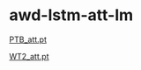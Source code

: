 # awd-lstm-att-lm

[PTB_att.pt](https://box.cyfronet.pl/s/Nfna7FL7wC72zf8)

[WT2_att.pt](https://box.cyfronet.pl/s/2GXey8KdJYNz8yn)